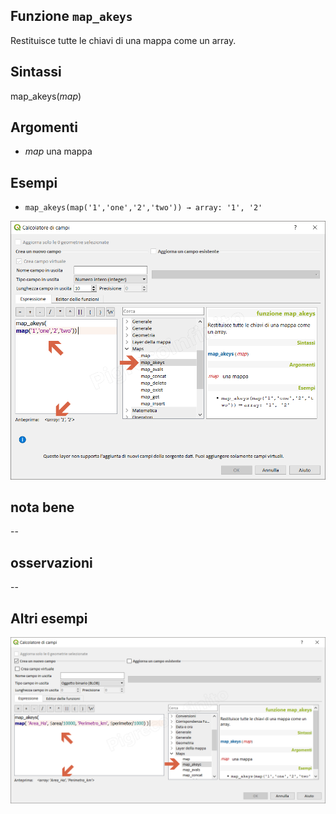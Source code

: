 ## Funzione `map_akeys`

Restituisce tutte le chiavi di una mappa come un array.

## Sintassi

map_akeys(_map_)

## Argomenti

* _map_ una mappa

## Esempi

* `map_akeys(map('1','one','2','two')) → array: '1', '2'`

![](/img/maps/map_akeys/map_akeys1.png)

## nota bene

--

## osservazioni

--

## Altri esempi



![](/img/maps/map_akeys/map_akeys2.png)